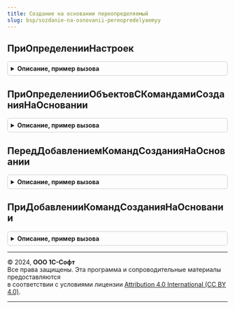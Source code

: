 ```yaml
---
title: Создание на основании переопределяемый
slug: bsp/sozdanie-na-osnovanii-pereopredelyaemyy
---
```



## ПриОпределенииНастроек
<details style="margin: 1em 0; padding: 0.5em; border: 1px solid #ccc; border-radius: 6px;">

<summary style="font-weight: bold; cursor: pointer;">Описание, пример вызова</summary>

```bsl

// Переопределяет настройки команд ввода на основании.
//
// Параметры:
//  Настройки - Структура:
//   * ИспользоватьКомандыВводаНаОсновании - Булево - разрешает использование программных команд ввода на основании
//                                                    вместо штатных. Значение по умолчанию: Истина.
//
Процедура ПриОпределенииНастроек(Настройки) Экспорт
```

Пример вызова
```bsl
СозданиеНаОснованииПереопределяемый.ПриОпределенииНастроек(Настройки) 
```
</details>

## ПриОпределенииОбъектовСКомандамиСозданияНаОсновании
<details style="margin: 1em 0; padding: 0.5em; border: 1px solid #ccc; border-radius: 6px;">

<summary style="font-weight: bold; cursor: pointer;">Описание, пример вызова</summary>

```bsl

// Определяет список объектов конфигурации, в модулях менеджеров которых предусмотрена процедура
// ДобавитьКомандыСозданияНаОсновании, формирующая команды создания на основании объектов.
// Синтаксис процедуры ДобавитьКомандыСозданияНаОсновании см. в документации.
//
// Параметры:
//   Объекты - Массив - объекты метаданных (ОбъектМетаданных) с командами создания на основании.
//
// Пример:
//  Объекты.Добавить(Метаданные.Справочники.Организации);
//
Процедура ПриОпределенииОбъектовСКомандамиСозданияНаОсновании(Объекты) Экспорт
```

Пример вызова
```bsl
СозданиеНаОснованииПереопределяемый.ПриОпределенииОбъектовСКомандамиСозданияНаОсновании(Объекты) 
```
</details>

## ПередДобавлениемКомандСозданияНаОсновании
<details style="margin: 1em 0; padding: 0.5em; border: 1px solid #ccc; border-radius: 6px;">

<summary style="font-weight: bold; cursor: pointer;">Описание, пример вызова</summary>

```bsl

// Вызывается для формирования списка команд создания на основании КомандыСозданияНаОсновании, однократно для при первой
// необходимости, а затем результат кэшируется с помощью модуля с повторным использованием возвращаемых значений.
// Здесь можно определить команды создания на основании, общие для большинства объектов конфигурации.
//
// Параметры:
//   КомандыСозданияНаОсновании - ТаблицаЗначений - сформированные команды для вывода в подменю:
//
//     Общие настройки:
//       * Идентификатор - Строка - идентификатор команды.
//
//     Настройки внешнего вида:
//       * Представление - Строка   - представление команды в форме.
//       * Важность      - Строка   - группа в подменю, в которой следует вывести эту команду.
//                                    Допустимо использовать: "Важное", "Обычное" и "СмТакже".
//       * Порядок       - Число    - порядок размещения команды в подменю. Используется для настройки под конкретное
//                                    рабочее место.
//       * Картинка      - Картинка - картинка команды.
//
//     Настройки видимости и доступности:
//       * ТипПараметра - ОписаниеТипов - типы объектов, для которых предназначена эта команда.
//       * ВидимостьВФормах    - Строка - имена форм через запятую, в которых должна отображаться команда.
//                                        Используется когда состав команд отличается для различных форм.
//       * ФункциональныеОпции - Строка - имена функциональных опций через запятую, определяющих видимость команды.
//       * УсловияВидимости    - Массив - определяет видимость команды в зависимости от контекста.
//                                        Для регистрации условий следует использовать процедуру
//                                        ПодключаемыеКоманды.ДобавитьУсловиеВидимостиКоманды().
//                                        Условия объединяются по "И".
//       * ИзменяетВыбранныеОбъекты - Булево - определяет доступность команды в ситуации,
//                                        когда у пользователя нет прав на изменение объекта.
//                                        Если Истина, то в описанной выше ситуации кнопка будет недоступна.
//                                        Необязательный. Значение по умолчанию: Ложь.
//
//     Настройки процесса выполнения:
//       * МножественныйВыбор - Булево
//                            - Неопределено - если Истина, то команда поддерживает множественный выбор.
//             В этом случае в параметре выполнения будет передан список ссылок.
//             Необязательный. Значение по умолчанию: Ложь.
//       * РежимЗаписи - Строка - действия, связанные с записью объекта, которые выполняются перед обработчиком команды.
//             "НеЗаписывать"          - Объект не записывается, а в параметрах обработчика вместо ссылок передается
//                                       вся форма. В этом режиме рекомендуется работать напрямую с формой,
//                                       которая передается в структуре 2 параметра обработчика команды.
//             "ЗаписыватьТолькоНовые" - Записывать новые объекты.
//             "Записывать"            - Записывать новые и модифицированные объекты.
//             "Проводить"             - Проводить документы.
//             Перед записью и проведением у пользователя запрашивается подтверждение.
//             Необязательный. Значение по умолчанию: "Записывать".
//       * ТребуетсяРаботаСФайлами - Булево - если Истина, то в веб-клиенте предлагается
//             установить расширение для работы с 1С:Предприятием.
//             Необязательный. Значение по умолчанию: Ложь.
//
//     Настройки обработчика:
//       * Менеджер - Строка - объект, отвечающий за выполнение команды.
//       * ИмяФормы - Строка - имя формы, которую требуется получить для выполнения команды.
//             Если Обработчик не указан, то у формы вызывается метод "Открыть".
//       * ПараметрыФормы - Неопределено
//                        - ФиксированнаяСтруктура - необязательный. Параметры формы, указанной в ИмяФормы.
//       * Обработчик - Строка - описание процедуры, обрабатывающей основное действие команды.
//             Формат "<ИмяОбщегоМодуля>.<ИмяПроцедуры>" используется когда процедура размещена в общем модуле.
//             Формат "<ИмяПроцедуры>" используется в следующих случаях:
//               1) если ИмяФормы заполнено то в модуле указанной формы ожидается клиентская процедура.
//               2) если ИмяФормы не заполнено то в модуле менеджера этого объекта ожидается серверная процедура.
//       * ДополнительныеПараметры - ФиксированнаяСтруктура - необязательный. Параметры обработчика, указанного в Обработчик.
//
//   Параметры - Структура - сведения о контексте исполнения:
//       * ИмяФормы - Строка - полное имя формы.
//
//   СтандартнаяОбработка - Булево - если установить в Ложь, то событие "ДобавитьКомандыСозданияНаОсновании" менеджера
//                                   объекта не будет вызвано.
//
Процедура ПередДобавлениемКомандСозданияНаОсновании(КомандыСозданияНаОсновании, Параметры, СтандартнаяОбработка) Экспорт
```

Пример вызова
```bsl
СозданиеНаОснованииПереопределяемый.ПередДобавлениемКомандСозданияНаОсновании(КомандыСозданияНаОсновании, Параметры, СтандартнаяОбработка) 
```
</details>

## ПриДобавленииКомандСозданияНаОсновании
<details style="margin: 1em 0; padding: 0.5em; border: 1px solid #ccc; border-radius: 6px;">

<summary style="font-weight: bold; cursor: pointer;">Описание, пример вызова</summary>

```bsl

// Определяет список команд создания на основании. Вызывается перед вызовом "ДобавитьКомандыСозданияНаОсновании" модуля
// менеджера объекта.
//
// Параметры:
//  Объект - ОбъектМетаданных - объект, для которого добавляются команды.
//  КомандыСозданияНаОсновании - см. СозданиеНаОснованииПереопределяемый.ПередДобавлениемКомандСозданияНаОсновании.КомандыСозданияНаОсновании
//  Параметры - см. СозданиеНаОснованииПереопределяемый.ПередДобавлениемКомандСозданияНаОсновании.Параметры
//  СтандартнаяОбработка - Булево - если установить в Ложь, то событие "ДобавитьКомандыСозданияНаОсновании" менеджера
//                                  объекта не будет вызвано.
//
Процедура ПриДобавленииКомандСозданияНаОсновании(Объект, КомандыСозданияНаОсновании, Параметры, СтандартнаяОбработка) Экспорт
```

Пример вызова
```bsl
СозданиеНаОснованииПереопределяемый.ПриДобавленииКомандСозданияНаОсновании(Объект, КомандыСозданияНаОсновании, Параметры, СтандартнаяОбработка) 
```
</details>

---

© 2024, **ООО 1С-Софт**  
Все права защищены. Эта программа и сопроводительные материалы предоставляются  
в соответствии с условиями лицензии [Attribution 4.0 International (CC BY 4.0)](https://creativecommons.org/licenses/by/4.0/legalcode).

---

